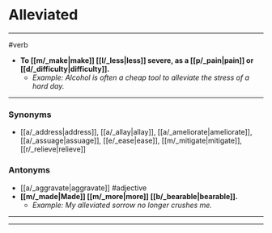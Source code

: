# Alleviated
---
#verb
- **To [[m/_make|make]] [[l/_less|less]] severe, as a [[p/_pain|pain]] or [[d/_difficulty|difficulty]].**
	- _Example: Alcohol is often a cheap tool to alleviate the stress of a hard day._
---
### Synonyms
- [[a/_address|address]], [[a/_allay|allay]], [[a/_ameliorate|ameliorate]], [[a/_assuage|assuage]], [[e/_ease|ease]], [[m/_mitigate|mitigate]], [[r/_relieve|relieve]]
### Antonyms
- [[a/_aggravate|aggravate]]
#adjective
- **[[m/_made|Made]] [[m/_more|more]] [[b/_bearable|bearable]].**
	- _Example: My alleviated sorrow no longer crushes me._
---
---
